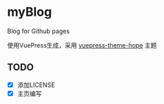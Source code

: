 # myBlog
Blog for Github pages

使用VuePress生成，采用 [vuepress-theme-hope](https://theme-hope.vuejs.press/zh/) 主题

## TODO

- [x] 添加LICENSE
- [x] 主页编写
